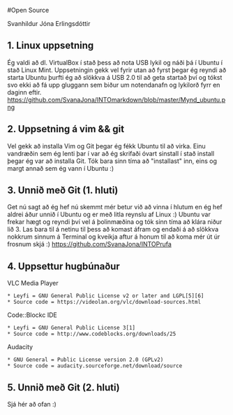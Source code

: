 #Open Source

Svanhildur Jóna Erlingsdóttir

## 1. Linux uppsetning

Ég valdi að dl. VirtualBox í stað þess að nota USB lykil og náði þá í Ubuntu í stað Linux Mint.  Uppsetningin
gekk vel fyrir utan að fyrst þegar ég reyndi að starta Ubuntu þurfti ég að slökkva á USB 2.0 til að geta
startað því og tókst svo ekki að fá upp gluggann sem biður um notendanafn og lykilorð fyrr en daginn eftir. 
https://github.com/SvanaJona/INTOmarkdown/blob/master/Mynd_ubuntu.png

## 2. Uppsetning á vim && git

Vel gekk að installa Vim og Git þegar ég fékk Ubuntu til að virka.  Einu vandræðin sem ég lenti þar í var
að ég skrifaði óvart sinstall í stað install þegar ég var að installa Git.  Tók bara sinn tíma að 
"installast" inn, eins og margt annað sem ég vann í Ubuntu :)

## 3. Unnið með Git (1. hluti)

Get nú sagt að ég hef nú skemmt mér betur við að vinna í hlutum en ég hef aldrei áður unnið í Ubuntu og er
með litla reynslu af Linux :)  Ubuntu var frekar hægt og reyndi því vel á þolinmæðina og tók sinn tíma að 
klára niður lið 3.  Las bara til á netinu til þess að komast áfram og endaði á að slökkva nokkrum sinnum á 
Terminal og kveikja aftur á honum til að koma mér út úr frosnum skjá :)
https://github.com/SvanaJona/INTOPrufa


## 4. Uppsettur hugbúnaður

VLC Media Player

	* Leyfi = GNU General Public License v2 or later and LGPL[5][6]
	* Source code = https://videolan.org/vlc/download-sources.html
Code::Blockc IDE

	* Leyfi = GNU General Public License 3[1]
	* Source code = http://www.codeblocks.org/downloads/25
Audacity

	* GNU General = Public License version 2.0 (GPLv2)
	* Source code = audacity.sourceforge.net/download/source


## 5. Unnið með Git (2. hluti)

Sjá hér að ofan :)
